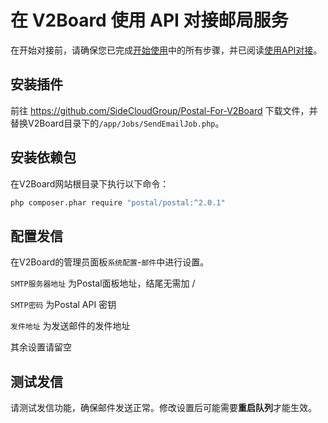 # 在 V2Board 使用 API 对接邮局服务

在开始对接前，请确保您已完成[开始使用](/start/create-server)中的所有步骤，并已阅读[使用API对接](/interface/api)。

## 安装插件

前往 https://github.com/SideCloudGroup/Postal-For-V2Board 下载文件，并替换V2Board目录下的`/app/Jobs/SendEmailJob.php`。

## 安装依赖包

在V2Board网站根目录下执行以下命令：

```bash
php composer.phar require "postal/postal:^2.0.1"
```

## 配置发信

在V2Board的管理员面板`系统配置`-`邮件`中进行设置。

`SMTP服务器地址` 为Postal面板地址，结尾无需加 /

`SMTP密码` 为Postal API 密钥

`发件地址` 为发送邮件的发件地址

其余设置请留空

## 测试发信

请测试发信功能，确保邮件发送正常。修改设置后可能需要**重启队列**才能生效。
